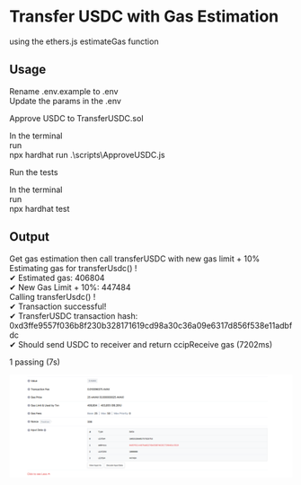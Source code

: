 # Transfer USDC with Gas Estimation

using the ethers.js estimateGas function

## Usage

Rename .env.example to .env\
Update the params in the .env


Approve USDC to TransferUSDC.sol

In the terminal\
run\
npx hardhat run .\scripts\ApproveUSDC.js


Run the tests

In the terminal\
run\
npx hardhat test


## Output


  Get gas estimation then call transferUSDC with new gas limit + 10%\
Estimating gas for transferUsdc() !\
✔ Estimated gas: 406804\
✔ New Gas Limit + 10%:  447484\
Calling transferUsdc() !  
✔ Transaction successful!\
✔ TransferUSDC transaction hash:  0xd3ffe9557f036b8f230b328171619cd98a30c36a09e6317d856f538e11adbfdc\
    ✔ Should send USDC to receiver and return ccipReceive gas (7202ms)


  1 passing (7s)


![alt text](https://github.com/leetebbs/ccip_bootcamp_homework/blob/main/Homework_day_3/ccip_image.PNG?raw=true)
